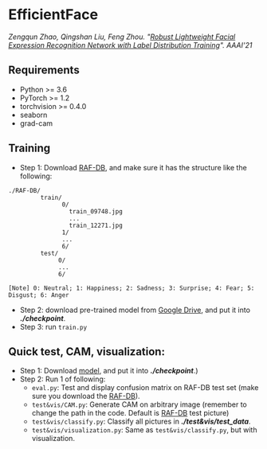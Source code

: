# EfficientFace

*Zengqun Zhao, Qingshan Liu, Feng Zhou. "[Robust Lightweight Facial Expression Recognition Network with Label Distribution Training](https://drive.google.com/file/d/1yDpyQ1emZ8IObPNZt76ljeW98GP-Dw22/view?usp=sharing)". AAAI'21*

## Requirements

- Python >= 3.6
- PyTorch >= 1.2
- torchvision >= 0.4.0
- seaborn
- grad-cam

## Training

- Step 1: Download [RAF-DB](https://drive.google.com/file/d/1XkZu0p406YqKZLtsGtgVI-ZDOhKJMq6-/view?usp=sharing), and make sure it has the structure like the following:

```
./RAF-DB/
         train/
               0/
                 train_09748.jpg
                 ...
                 train_12271.jpg
               1/
               ...
               6/
         test/
              0/
              ...
              6/

[Note] 0: Neutral; 1: Happiness; 2: Sadness; 3: Surprise; 4: Fear; 5: Disgust; 6: Anger
```

- Step 2: download pre-trained model from [Google Drive](https://drive.google.com/file/d/1sRS8Vc96uWx_1BSi-y9uhc_dY7mSED6f/view?usp=sharing), and put it into ***./checkpoint***.
- Step 3: run ```train.py ```


## Quick test, CAM, visualization:

- Step 1: Download [model](https://drive.google.com/file/d/1i1voKeEMHvzv6Z4pa9uporgUcYOstFIQ/view?usp=sharing), and put it into ***./checkpoint***.) 
- Step 2: Run 1 of following:
  - ```eval.py```: Test and display confusion matrix on RAF-DB test set (make sure you download the [RAF-DB](https://drive.google.com/file/d/1XkZu0p406YqKZLtsGtgVI-ZDOhKJMq6-/view?usp=sharing)).
  - ```test&vis/CAM.py```: Generate CAM on arbitrary image (remember to change the path in the code. Default is [RAF-DB](https://drive.google.com/file/d/1XkZu0p406YqKZLtsGtgVI-ZDOhKJMq6-/view?usp=sharing) test picture)
  - ```test&vis/classify.py```: Classify all pictures in ***./test&vis/test_data***.
  - ```test&vis/visualization.py```: Same as ```test&vis/classify.py```, but with visualization.

